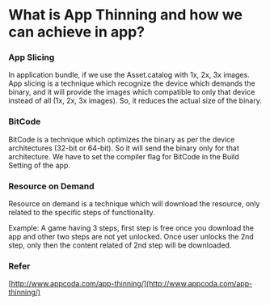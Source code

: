 # What is App Thinning and how we can achieve in app?

### App Slicing
In application bundle, if we use the Asset.catalog with 1x, 2x, 3x images. App slicing is a technique which recognize the device which demands the binary, and it will provide the images which compatible to only that device instead of all (1x, 2x, 3x images). So, it reduces the actual size of the binary.

### BitCode
BitCode is a technique which optimizes the binary as per the device architectures (32-bit or 64-bit). So it will send the binary only for that architecture. We have to set the compiler flag for BitCode in the Build Setting of the app.

### Resource on Demand
Resource on demand is a technique which will download the resource, only related to the specific steps of functionality.

Example: A game having 3 steps, first step is free once you download the app and other two steps are not yet unlocked. Once user unlocks the 2nd step, only then the content related of 2nd step will be downloaded.

### Refer

[http://www.appcoda.com/app-thinning/](http://www.appcoda.com/app-thinning/)
